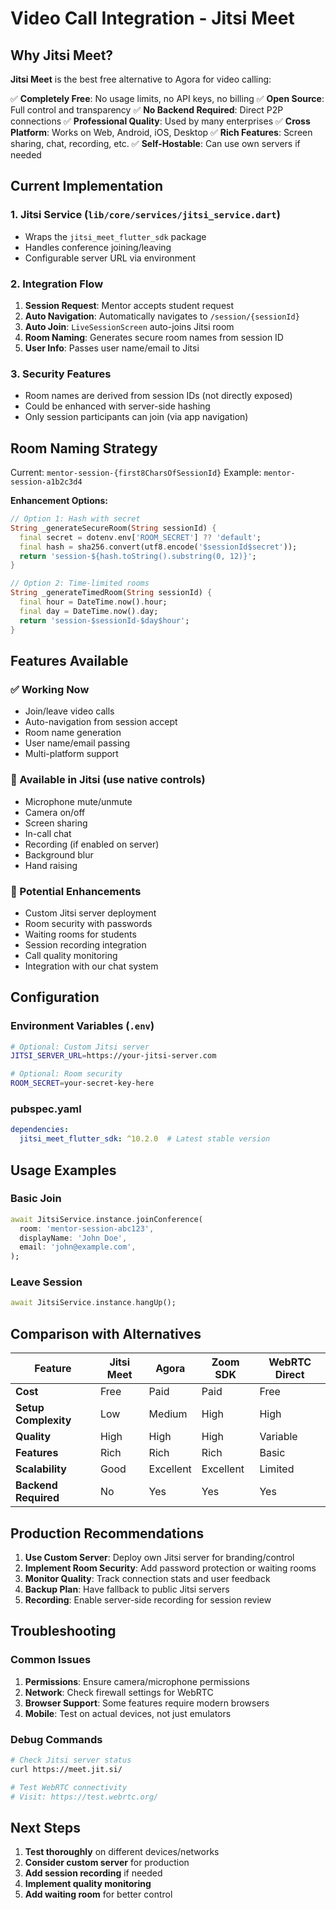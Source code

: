 # Video Call Integration - Jitsi Meet

## Why Jitsi Meet?

**Jitsi Meet** is the best free alternative to Agora for video calling:

✅ **Completely Free**: No usage limits, no API keys, no billing
✅ **Open Source**: Full control and transparency
✅ **No Backend Required**: Direct P2P connections
✅ **Professional Quality**: Used by many enterprises
✅ **Cross Platform**: Works on Web, Android, iOS, Desktop
✅ **Rich Features**: Screen sharing, chat, recording, etc.
✅ **Self-Hostable**: Can use own servers if needed

## Current Implementation

### 1. Jitsi Service (`lib/core/services/jitsi_service.dart`)
- Wraps the `jitsi_meet_flutter_sdk` package
- Handles conference joining/leaving
- Configurable server URL via environment

### 2. Integration Flow
1. **Session Request**: Mentor accepts student request
2. **Auto Navigation**: Automatically navigates to `/session/{sessionId}`
3. **Auto Join**: `LiveSessionScreen` auto-joins Jitsi room
4. **Room Naming**: Generates secure room names from session ID
5. **User Info**: Passes user name/email to Jitsi

### 3. Security Features
- Room names are derived from session IDs (not directly exposed)
- Could be enhanced with server-side hashing
- Only session participants can join (via app navigation)

## Room Naming Strategy

Current: `mentor-session-{first8CharsOfSessionId}`
Example: `mentor-session-a1b2c3d4`

**Enhancement Options:**
```dart
// Option 1: Hash with secret
String _generateSecureRoom(String sessionId) {
  final secret = dotenv.env['ROOM_SECRET'] ?? 'default';
  final hash = sha256.convert(utf8.encode('$sessionId$secret'));
  return 'session-${hash.toString().substring(0, 12)}';
}

// Option 2: Time-limited rooms
String _generateTimedRoom(String sessionId) {
  final hour = DateTime.now().hour;
  final day = DateTime.now().day;
  return 'session-$sessionId-$day$hour';
}
```

## Features Available

### ✅ Working Now
- Join/leave video calls
- Auto-navigation from session accept
- Room name generation
- User name/email passing
- Multi-platform support

### 🔄 Available in Jitsi (use native controls)
- Microphone mute/unmute
- Camera on/off
- Screen sharing
- In-call chat
- Recording (if enabled on server)
- Background blur
- Hand raising

### 🚀 Potential Enhancements
- Custom Jitsi server deployment
- Room security with passwords
- Waiting rooms for students
- Session recording integration
- Call quality monitoring
- Integration with our chat system

## Configuration

### Environment Variables (`.env`)
```bash
# Optional: Custom Jitsi server
JITSI_SERVER_URL=https://your-jitsi-server.com

# Optional: Room security
ROOM_SECRET=your-secret-key-here
```

### pubspec.yaml
```yaml
dependencies:
  jitsi_meet_flutter_sdk: ^10.2.0  # Latest stable version
```

## Usage Examples

### Basic Join
```dart
await JitsiService.instance.joinConference(
  room: 'mentor-session-abc123',
  displayName: 'John Doe',
  email: 'john@example.com',
);
```

### Leave Session
```dart
await JitsiService.instance.hangUp();
```

## Comparison with Alternatives

| Feature | Jitsi Meet | Agora | Zoom SDK | WebRTC Direct |
|---------|------------|-------|----------|---------------|
| **Cost** | Free | Paid | Paid | Free |
| **Setup Complexity** | Low | Medium | High | High |
| **Quality** | High | High | High | Variable |
| **Features** | Rich | Rich | Rich | Basic |
| **Scalability** | Good | Excellent | Excellent | Limited |
| **Backend Required** | No | Yes | Yes | Yes |

## Production Recommendations

1. **Use Custom Server**: Deploy own Jitsi server for branding/control
2. **Implement Room Security**: Add password protection or waiting rooms
3. **Monitor Quality**: Track connection stats and user feedback
4. **Backup Plan**: Have fallback to public Jitsi servers
5. **Recording**: Enable server-side recording for session review

## Troubleshooting

### Common Issues
1. **Permissions**: Ensure camera/microphone permissions
2. **Network**: Check firewall settings for WebRTC
3. **Browser Support**: Some features require modern browsers
4. **Mobile**: Test on actual devices, not just emulators

### Debug Commands
```bash
# Check Jitsi server status
curl https://meet.jit.si/

# Test WebRTC connectivity
# Visit: https://test.webrtc.org/
```

## Next Steps

1. **Test thoroughly** on different devices/networks
2. **Consider custom server** for production
3. **Add session recording** if needed
4. **Implement quality monitoring**
5. **Add waiting room** for better control
